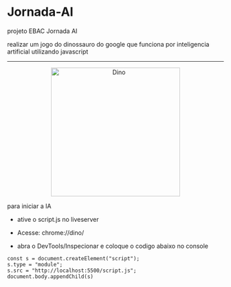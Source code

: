 # Jornada-AI

projeto EBAC Jornada AI

realizar um jogo do dinossauro do google que funciona por inteligencia artificial utilizando javascript

<div align="center">
<hr>
  
<img alt="Dino" src="https://i.pinimg.com/originals/72/87/87/728787a9888324147b27767e8cdf4973.gif"  width=300px>
  
</div>

para iniciar a IA

- ative o script.js no liveserver

- Acesse: <a target="_blank">chrome://dino/ </a>

- abra o DevTools/Inspecionar e coloque o codigo abaixo no console

```
const s = document.createElement("script");
s.type = "module";
s.src = "http://localhost:5500/script.js";
document.body.appendChild(s)

```
